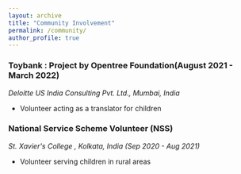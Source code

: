 ```yaml
---
layout: archive
title: "Community Involvement"
permalink: /community/
author_profile: true
---
```



### Toybank : Project by Opentree Foundation(August 2021 - March 2022)

_Deloitte US India Consulting Pvt. Ltd., Mumbai, India_

- Volunteer acting as a translator for children


### National Service Scheme Volunteer (NSS)

_St. Xavier's College , Kolkata, India (Sep 2020 - Aug 2021)_

- Volunteer serving children in rural areas